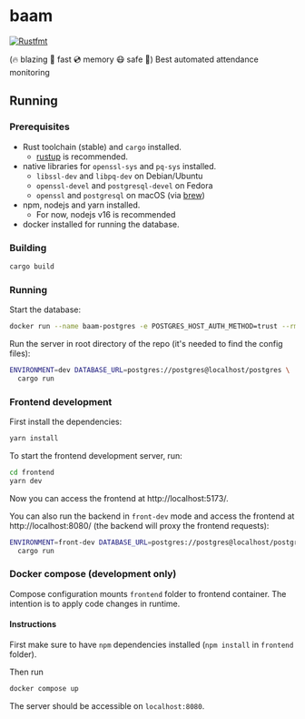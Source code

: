 # baam

[![Rustfmt](https://github.com/DCNick3/baam/actions/workflows/rust-check.yml/badge.svg)](https://github.com/DCNick3/baam/actions/workflows/rust-check.yml)

(🔥 blazing 🚀 fast 💿 memory 😷 safe 🦀) Best automated attendance monitoring

## Running

### Prerequisites

- Rust toolchain (stable) and `cargo` installed.
  - [rustup](https://rustup.rs/) is recommended.
- native libraries for `openssl-sys` and `pq-sys` installed.
  - `libssl-dev` and `libpq-dev` on Debian/Ubuntu
  - `openssl-devel` and `postgresql-devel` on Fedora
  - `openssl` and `postgresql` on macOS (via [brew](https://brew.sh/))
- npm, nodejs and yarn installed.
  - For now, nodejs v16 is recommended
- docker installed for running the database.

### Building

```bash
cargo build
```

### Running

Start the database:

```bash
docker run --name baam-postgres -e POSTGRES_HOST_AUTH_METHOD=trust --rm -it -p 5432:5432 postgres
```

Run the server in root directory of the repo (it's needed to find the config files):

```bash
ENVIRONMENT=dev DATABASE_URL=postgres://postgres@localhost/postgres \
  cargo run
```

### Frontend development

First install the dependencies:

```bash
yarn install
```

To start the frontend development server, run:

```bash
cd frontend
yarn dev 
```

Now you can access the frontend at http://localhost:5173/.

You can also run the backend in `front-dev` mode and access the frontend at http://localhost:8080/ (the backend will proxy the frontend requests):

```bash
ENVIRONMENT=front-dev DATABASE_URL=postgres://postgres@localhost/postgres \
  cargo run
```

### Docker compose (development only)

Compose configuration mounts `frontend` folder to frontend container. The intention is to apply code changes in runtime.

#### Instructions

First make sure to have `npm` dependencies installed (`npm install` in `frontend` folder).

Then run

```bash
docker compose up
```

The server should be accessible on `localhost:8080`.
